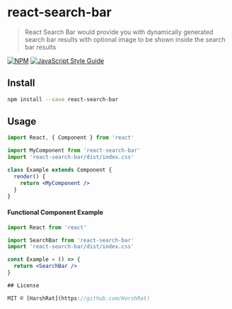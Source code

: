 # react-search-bar

> React Search Bar would provide you with dynamically generated search bar results with optional image to be shown inside the search bar results

[![NPM](https://img.shields.io/npm/v/react-search-bar.svg)](https://www.npmjs.com/package/react-search-bar) [![JavaScript Style Guide](https://img.shields.io/badge/code_style-standard-brightgreen.svg)](https://standardjs.com)

## Install

```bash
npm install --save react-search-bar
```

## Usage

```jsx
import React, { Component } from 'react'

import MyComponent from 'react-search-bar'
import 'react-search-bar/dist/index.css'

class Example extends Component {
  render() {
    return <MyComponent />
  }
}
```

#### Functional Component Example

```jsx
import React from 'react'

import SearchBar from 'react-search-bar'
import 'react-search-bar/dist/index.css'

const Example = () => {
  return <SearchBar />
}

## License

MIT © [HarshRat](https://github.com/HarshRat)
